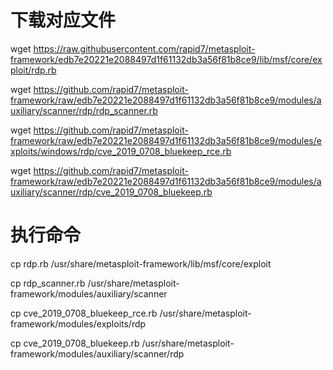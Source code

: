 # 下载对应文件
wget https://raw.githubusercontent.com/rapid7/metasploit-framework/edb7e20221e2088497d1f61132db3a56f81b8ce9/lib/msf/core/exploit/rdp.rb

wget https://github.com/rapid7/metasploit-framework/raw/edb7e20221e2088497d1f61132db3a56f81b8ce9/modules/auxiliary/scanner/rdp/rdp_scanner.rb

wget https://github.com/rapid7/metasploit-framework/raw/edb7e20221e2088497d1f61132db3a56f81b8ce9/modules/exploits/windows/rdp/cve_2019_0708_bluekeep_rce.rb

wget https://github.com/rapid7/metasploit-framework/raw/edb7e20221e2088497d1f61132db3a56f81b8ce9/modules/auxiliary/scanner/rdp/cve_2019_0708_bluekeep.rb



# 执行命令
cp rdp.rb	/usr/share/metasploit-framework/lib/msf/core/exploit

cp rdp_scanner.rb	/usr/share/metasploit-framework/modules/auxiliary/scanner

cp cve_2019_0708_bluekeep_rce.rb	/usr/share/metasploit-framework/modules/exploits/rdp

cp cve_2019_0708_bluekeep.rb	/usr/share/metasploit-framework/modules/auxiliary/scanner/rdp